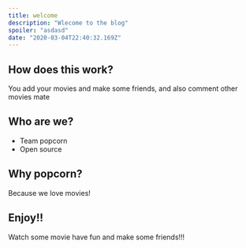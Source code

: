```yaml
---
title: welcome
description: "Wlecome to the blog"
spoiler: "asdasd"
date: "2020-03-04T22:40:32.169Z"
---
```


## How does this work?

You add your movies and make some friends, and also comment other movies mate

## Who are we?

- Team popcorn
- Open source

## Why popcorn?

Because we love movies!

## Enjoy!!

Watch some movie have fun and make some friends!!!
